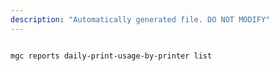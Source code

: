 ```yaml
---
description: "Automatically generated file. DO NOT MODIFY"
---
```


```bash

mgc reports daily-print-usage-by-printer list

```